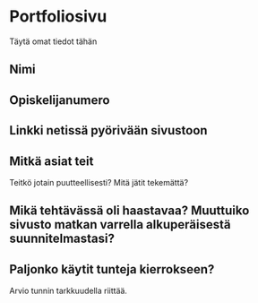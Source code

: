 # Portfoliosivu

Täytä omat tiedot tähän

## Nimi

## Opiskelijanumero

## Linkki netissä pyörivään sivustoon

## Mitkä asiat teit

Teitkö jotain puutteellisesti? Mitä jätit tekemättä?

## Mikä tehtävässä oli haastavaa? Muuttuiko sivusto matkan varrella alkuperäisestä suunnitelmastasi?

## Paljonko käytit tunteja kierrokseen?

Arvio tunnin tarkkuudella riittää.

